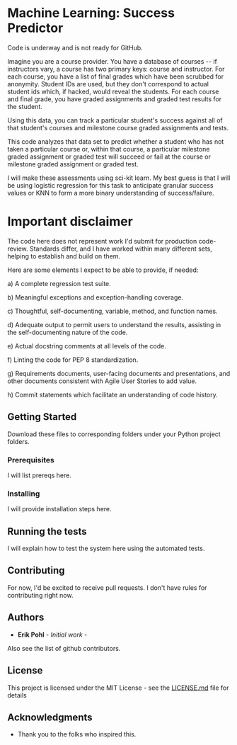 # Machine Learning: Success Predictor

Code is underway and is not ready for GitHub.

Imagine you are a course provider.
You have a database of courses -- if instructors vary, a course has two primary keys: course and instructor.
For each course, you have a list of final grades which have been scrubbed for anonymity.  Student IDs are used, but they don't correspond to actual student ids which, if hacked, would reveal the students.
For each course and final grade, you have graded assignments and graded test results for the student.

Using this data, you can track a particular student's success against all of that student's courses and milestone course graded assignments and tests.

This code analyzes that data set to predict whether a student who has not taken a particular course or, within that course, a particular milestone graded assignment or graded test will succeed or fail at the course or milestone graded assignment or graded test.

I will make these assessments using sci-kit learn.  My best guess is that I will be using logistic regression for this task to anticipate granular success values or KNN to form a more binary understanding of success/failure.


# Important disclaimer

The code here does not represent work I'd submit for production code-review.  Standards differ, and I have worked within many different
sets, helping to establish and build on them.

Here are some elements I expect to be able to provide, if needed:

a) A complete regression test suite.

b) Meaningful exceptions and exception-handling coverage.

c) Thoughtful, self-documenting, variable, method, and function names.

d) Adequate output to permit users to understand the results, assisting in the self-documenting nature of the code.

e) Actual docstring comments at all levels of the code.

f) Linting the code for PEP 8 standardization.

g) Requirements documents, user-facing documents and presentations, and other documents consistent with Agile User Stories to add value.

h) Commit statements which facilitate an understanding of code history.

## Getting Started

Download these files to corresponding folders under your Python project folders.

### Prerequisites

I will list prereqs here.

### Installing

I will provide installation steps here.

## Running the tests

I will explain how to test the system here using the automated tests.

## Contributing

For now, I'd be excited to receive pull requests.  I don't have rules for contributing right now.

## Authors

* **Erik Pohl** - *Initial work* - 

Also see the list of github contributors.

## License

This project is licensed under the MIT License - see the [LICENSE.md](LICENSE.md) file for details

## Acknowledgments
 
* Thank you to the folks who inspired this.
